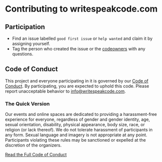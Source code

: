 # Contributing to writespeakcode.com

## Participation

- Find an issue labelled `good first issue` or `help wanted` and claim it by assigning yourself.
- Tag the person who created the issue or the [codeowners](/.github/codeowners) with any questions.

## Code of Conduct

This project and everyone participating in it is governed by our [Code of Conduct](https://www.writespeakcode.com/code-of-conduct.html). By participating, you are expected to uphold this code. Please report unacceptable behavior to [info@writespeakcode.com](mailto:info@writespeakcode.com).

### The Quick Version

Our events and online spaces are dedicated to providing a harassment-free experience for everyone, regardless of gender and gender identity, age, sexual orientation, disability, physical appearance, body size, race, or religion (or lack thereof). We do not tolerate harassment of participants in any form. Sexual language and imagery is not appropriate at any point. Participants violating these rules may be sanctioned or expelled at the discretion of the organizers.

[Read the Full Code of Conduct](https://www.writespeakcode.com/code-of-conduct.html)
